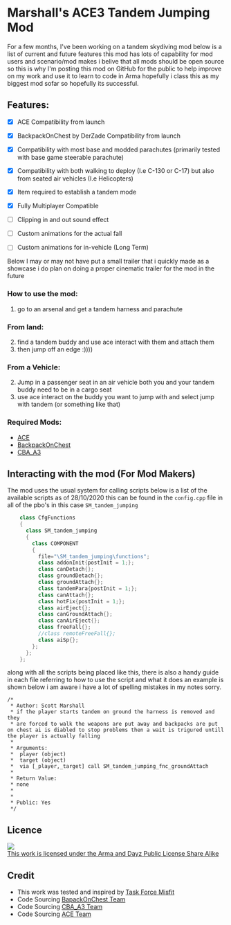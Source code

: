 # Marshall's ACE3 Tandem Jumping Mod

For a few months, I've been working on a tandem skydiving mod below is a list of current and future features this mod has lots of capability for mod users and scenario/mod makes i belive that all mods should be open source so this is why I'm posting this mod on GitHub for the public to help improve on my work and use it to learn to code in Arma hopefully i class this as my biggest mod sofar so hopefully its successful.
 

## Features:

  - [x] ACE Compatibility from launch
  - [x] BackpackOnChest by DerZade Compatibility from launch
  - [x] Compatibility with most base and modded parachutes (primarily tested with base game steerable parachute)
  - [x] Compatibility with both walking to deploy (I.e C-130 or C-17) but also from seated air vehicles (I.e Helicopters)
  - [x] Item required to establish a tandem mode
  - [x] Fully Multiplayer Compatible
  - [ ] Clipping in and out sound effect
  - [ ] Custom animations for the actual fall
  - [ ] Custom animations for in-vehicle (Long Term)


  Below I may or may not have put a small trailer that i quickly made as a showcase i do plan on doing a proper cinematic trailer for the mod in the future

 

### How to use the mod:

  1. go to an arsenal and get a tandem harness and parachute
  ### From land:

  2. find a tandem buddy and use ace interact with them and attach them
  3. then jump off an edge :))))

  ### From a Vehicle:

  2. Jump in a passenger seat in an air vehicle both you and your tandem buddy need to be in a cargo seat
  3. use ace interact on the buddy you want to jump with and select jump with tandem (or something like that)

### Required Mods:

* [ACE](https://steamcommunity.com/sharedfiles/filedetails/?id=463939057)
* [BackpackOnChest](https://steamcommunity.com/sharedfiles/filedetails/?id=820924072)
* [CBA_A3](https://steamcommunity.com/sharedfiles/filedetails/?id=450814997)

## Interacting with the mod (For Mod Makers)
  The mod uses the usual system for calling scripts below is a list of the available scripts as of 28/10/2020 this can be found in the `config.cpp` file in all of the pbo's in this case `SM_tandem_jumping`
  
```C#
    class CfgFunctions
    {
      class SM_tandem_jumping
      {
        class COMPONENT
        {
          file="\SM_tandem_jumping\functions";
          class addonInit{postInit = 1;};
          class canDetach{};
          class groundDetach{};
          class groundAttach{};
          class tandemPara{postInit = 1;};
          class canAttach{};
          class hotFix{postInit = 1;};
          class airEject{};
          class canGroundAttach{};
          class canAirEject{};
          class freeFall{};
          //class remoteFreeFall{};
          class aiSp{};
        };
      };
    };
```

along with all the scripts being placed like this, there is also a handy guide in each file referring to how to use the script and what it does an example is shown below i am aware i have a lot of spelling mistakes in my notes sorry.
```
/*
 * Author: Scott Marshall
 * if the player starts tandem on ground the harness is removed and they 
 * are forced to walk the weapons are put away and backpacks are put on chest ai is diabled to stop problems then a wait is trigured untill the player is actually falling
 *
 * Arguments:
 * 	player (object)
 * 	target (object)
 * 	via [_player,_target] call SM_tandem_jumping_fnc_groundAttach
 *
 * Return Value:
 * none
 *
 *
 * Public: Yes
 */
```

## Licence

<a rel="license" href="https://www.bohemia.net/community/licenses/arma-and-dayz-public-license-share-alike-adpl-sa" target="_blank" ><img src="https://data.bistudio.com/images/license/ADPL-SA.png" ><br>This work is licensed under the Arma and Dayz Public License Share Alike</a>

## Credit

* This work was tested and inspired by [Task Force Misfit](https://tf-misfit.co.uk)
* Code Sourcing [BapackOnChest Team](https://steamcommunity.com/sharedfiles/filedetails/?id=820924072)
* Code Sourcing [CBA_A3 Team](https://steamcommunity.com/sharedfiles/filedetails/?id=450814997)
* Code Sourcing [ACE Team](https://steamcommunity.com/sharedfiles/filedetails/?id=463939057)
